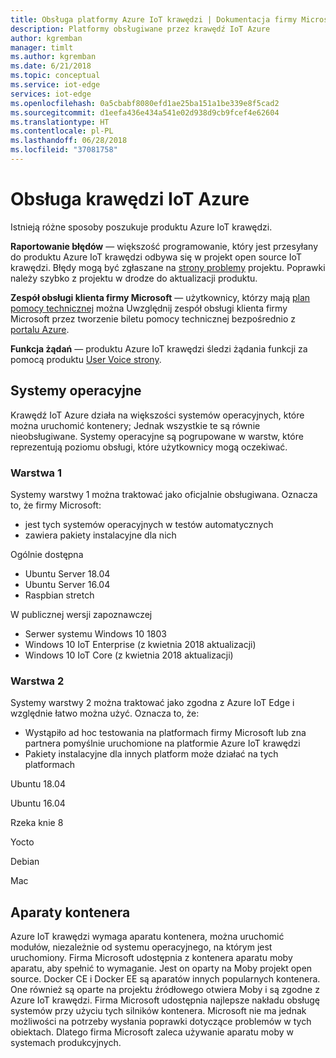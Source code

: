 ```yaml
---
title: Obsługa platformy Azure IoT krawędzi | Dokumentacja firmy Microsoft
description: Platformy obsługiwane przez krawędź IoT Azure
author: kgremban
manager: timlt
ms.author: kgremban
ms.date: 6/21/2018
ms.topic: conceptual
ms.service: iot-edge
services: iot-edge
ms.openlocfilehash: 0a5cbabf8080efd1ae25ba151a1be339e8f5cad2
ms.sourcegitcommit: d1eefa436e434a541e02d938d9cb9fcef4e62604
ms.translationtype: HT
ms.contentlocale: pl-PL
ms.lasthandoff: 06/28/2018
ms.locfileid: "37081758"
---
```

# <a name="azure-iot-edge-support"></a>Obsługa krawędzi IoT Azure
Istnieją różne sposoby poszukuje produktu Azure IoT krawędzi.

**Raportowanie błędów** — większość programowanie, który jest przesyłany do produktu Azure IoT krawędzi odbywa się w projekt open source IoT krawędzi. Błędy mogą być zgłaszane na [strony problemy](https://github.com/azure/iot-edge/issues) projektu. Poprawki należy szybko z projektu w drodze do aktualizacji produktu.

**Zespół obsługi klienta firmy Microsoft** — użytkownicy, którzy mają [plan pomocy technicznej](https://azure.microsoft.com/support/plans/) można Uwzględnij zespół obsługi klienta firmy Microsoft przez tworzenie biletu pomocy technicznej bezpośrednio z [portalu Azure]( https://ms.portal.azure.com/signin/index/?feature.settingsportalinstance=mpac).

**Funkcja żądań** — produktu Azure IoT krawędzi śledzi żądania funkcji za pomocą produktu [User Voice strony](https://feedback.azure.com/forums/907045-azure-iot-edge).

## <a name="operating-systems"></a>Systemy operacyjne
Krawędź IoT Azure działa na większości systemów operacyjnych, które można uruchomić kontenery; Jednak wszystkie te są równie nieobsługiwane. Systemy operacyjne są pogrupowane w warstw, które reprezentują poziomu obsługi, które użytkownicy mogą oczekiwać.

### <a name="tier-1"></a>Warstwa 1
Systemy warstwy 1 można traktować jako oficjalnie obsługiwana. Oznacza to, że firmy Microsoft:
* jest tych systemów operacyjnych w testów automatycznych
* zawiera pakiety instalacyjne dla nich

Ogólnie dostępna
* Ubuntu Server 18.04
* Ubuntu Server 16.04
* Raspbian stretch

W publicznej wersji zapoznawczej
* Serwer systemu Windows 10 1803
* Windows 10 IoT Enterprise (z kwietnia 2018 aktualizacji)
* Windows 10 IoT Core (z kwietnia 2018 aktualizacji)

### <a name="tier-2"></a>Warstwa 2
Systemy warstwy 2 można traktować jako zgodna z Azure IoT Edge i względnie łatwo można użyć. Oznacza to, że:
* Wystąpiło ad hoc testowania na platformach firmy Microsoft lub zna partnera pomyślnie uruchomione na platformie Azure IoT krawędzi
* Pakiety instalacyjne dla innych platform może działać na tych platformach

Ubuntu 18.04

Ubuntu 16.04

Rzeka knie 8

Yocto

Debian

Mac

## <a name="container-engines"></a>Aparaty kontenera
Azure IoT krawędzi wymaga aparatu kontenera, można uruchomić modułów, niezależnie od systemu operacyjnego, na którym jest uruchomiony. Firma Microsoft udostępnia z kontenera aparatu moby aparatu, aby spełnić to wymaganie. Jest on oparty na Moby projekt open source. Docker CE i Docker EE są aparatów innych popularnych kontenera. One również są oparte na projektu źródłowego otwiera Moby i są zgodne z Azure IoT krawędzi. Firma Microsoft udostępnia najlepsze nakładu obsługę systemów przy użyciu tych silników kontenera. Microsoft nie ma jednak możliwości na potrzeby wysłania poprawki dotyczące problemów w tych obiektach. Dlatego firma Microsoft zaleca używanie aparatu moby w systemach produkcyjnych.


<!-- Links -->
[lnk-edge-blog]: https://azure.microsoft.com/blog/securing-the-intelligent-edge/ 